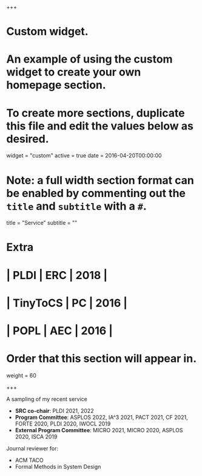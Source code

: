 +++
# Custom widget.
# An example of using the custom widget to create your own homepage section.
# To create more sections, duplicate this file and edit the values below as desired.
widget = "custom"
active = true
date = 2016-04-20T00:00:00

# Note: a full width section format can be enabled by commenting out the `title` and `subtitle` with a `#`.
title = "Service"
subtitle = ""

# Extra
# | PLDI        | ERC                   | 2018 |
# | TinyToCS    | PC                    | 2016 |
# | POPL        | AEC                   | 2016 |


# Order that this section will appear in.
weight = 60

+++



A sampling of my recent service

* **SRC co-chair**: PLDI 2021, 2022
* **Program Committee**: ASPLOS 2022, IA^3 2021, PACT 2021, CF 2021, FORTE 2020, PLDI 2020, IWOCL 2019
* **External Program Committee**: MICRO 2021, MICRO 2020, ASPLOS 2020, ISCA 2019

Journal reviewer for:

- ACM TACO
- Formal Methods in System Design

